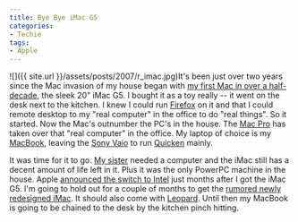 ```yaml
---
title: Bye Bye iMac G5
categories:
- Techie
tags:
- Apple
---
```


![]({{ site.url }}/assets/posts/2007/r_imac.jpg)It's been just over two years since the Mac invasion of my house began with [my first Mac in over a half-decade](/thingelstad/imac-g5), the sleek 20" iMac G5. I bought it as a toy really -- it went on the desk next to the kitchen. I knew I could run [Firefox](http://www.getfirefox.com/) on it and that I could remote desktop to my "real computer" in the office to do "real things". So it started.
Now the Mac's outnumber the PC's in the house. The [Mac Pro](/thingelstad/mac-pro-in-the-house) has taken over that "real computer" in the office. My laptop of choice is my [MacBook](/thingelstad/macbook), leaving the [Sony Vaio](/thingelstad/new-laptop-sony-vgn-s360) to run [Quicken](http://www.quicken.com/) mainly.

It was time for it to go. [My sister](http://www.myspace.com/delphinia9) needed a computer and the iMac still has a decent amount of life left in it. Plus it was the only PowerPC machine in the house. Apple [announced the switch to Intel](http://news.com.com/Its+Intel+inside+for+Apples+Mac/2009-1006_3-5733937.html) just months after I got the iMac G5. I'm going to hold out for a couple of months to get the [rumored newly redesigned iMac](http://www.appleinsider.com/article.php?id=2582). It should also come with [Leopard](http://www.apple.com/macosx/leopard/). Until then my MacBook is going to be chained to the desk by the kitchen pinch hitting.
